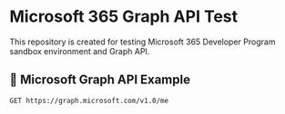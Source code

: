 # Microsoft 365 Graph API Test

This repository is created for testing Microsoft 365 Developer Program sandbox environment and Graph API.

## 🔗 Microsoft Graph API Example

```http
GET https://graph.microsoft.com/v1.0/me
